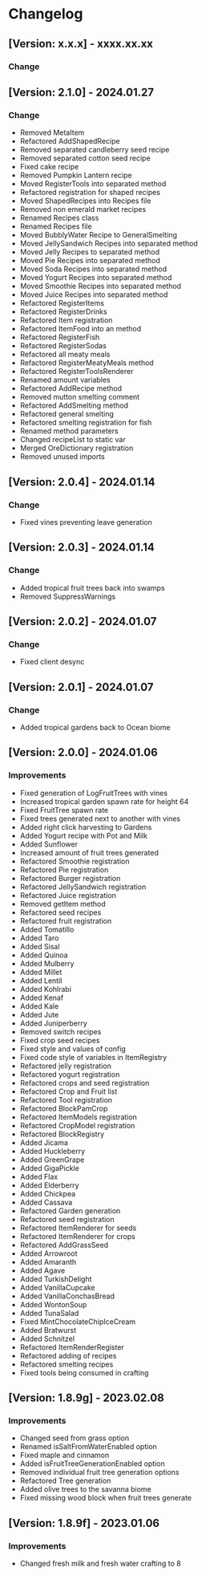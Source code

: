 # Changelog


## [Version: x.x.x] - xxxx.xx.xx
### Change


## [Version: 2.1.0] - 2024.01.27
### Change
- Removed MetaItem
- Refactored AddShapedRecipe
- Removed separated candleberry seed recipe
- Removed separated cotton seed recipe
- Fixed cake recipe
- Removed Pumpkin Lantern recipe
- Moved RegisterTools into separated method
- Refactored registration for shaped recipes
- Moved ShapedRecipes into Recipes file
- Removed non emerald market recipes
- Renamed Recipes class
- Renamed Recipes file
- Moved BubblyWater Recipe to GeneralSmelting
- Moved JellySandwich Recipes into separated method
- Moved Jelly Recipes to separated method
- Moved Pie Recipes into separated method
- Moved Soda Recipes into separated method
- Moved Yogurt Recipes into separated method
- Moved Smoothie Recipes into separated method
- Moved Juice Recipes into separated method
- Refactored RegisterItems
- Refactored RegisterDrinks
- Refactored Item registration
- Refactored ItemFood into an method
- Refactored RegisterFish
- Refactored RegisterSodas
- Refactored all meaty meals
- Refactored RegisterMeatyMeals method
- Refactored RegisterToolsRenderer
- Renamed amount variables
- Refactored AddRecipe method
- Removed mutton smelting comment
- Refactored AddSmelting method
- Refactored general smelting
- Refactored smelting registration for fish
- Renamed method parameters
- Changed recipeList to static var
- Merged OreDictionary registration
- Removed unused imports


## [Version: 2.0.4] - 2024.01.14
### Change
- Fixed vines preventing leave generation


## [Version: 2.0.3] - 2024.01.14
### Change
- Added tropical fruit trees back into swamps
- Removed SuppressWarnings


## [Version: 2.0.2] - 2024.01.07
### Change
- Fixed client desync


## [Version: 2.0.1] - 2024.01.07
### Change
- Added tropical gardens back to Ocean biome


## [Version: 2.0.0] - 2024.01.06
### Improvements
- Fixed generation of LogFruitTrees with vines
- Increased tropical garden spawn rate for height 64
- Fixed FruitTree spawn rate
- Fixed trees generated next to another with vines
- Added right click harvesting to Gardens
- Added Yogurt recipe with Pot and Milk
- Added Sunflower
- Increased amount of fruit trees generated
- Refactored Smoothie registration
- Refactored Pie registration
- Refactored Burger registration
- Refactored JellySandwich registration
- Refactored Juice registration
- Removed getItem method
- Refactored seed recipes
- Refactored fruit registration
- Added Tomatillo
- Added Taro
- Added Sisal
- Added Quinoa
- Added Mulberry
- Added Millet
- Added Lentil
- Added Kohlrabi
- Added Kenaf
- Added Kale
- Added Jute
- Added Juniperberry
- Removed switch recipes
- Fixed crop seed recipes
- Fixed style and values of config
- Fixed code style of variables in ItemRegistry
- Refactored jelly registration
- Refactored yogurt registration
- Refactored crops and seed registration
- Refactored Crop and Fruit list
- Refactored Tool registration
- Refactored BlockPamCrop
- Refactored ItemModels registration
- Refactored CropModel registration
- Refactored BlockRegistry
- Added Jicama
- Added Huckleberry
- Added GreenGrape
- Added GigaPickle
- Added Flax
- Added Elderberry
- Added Chickpea
- Added Cassava
- Refactored Garden generation
- Refactored seed registration
- Refactored ItemRenderer for seeds
- Refactored ItemRenderer for crops
- Refactored AddGrassSeed
- Added Arrowroot
- Added Amaranth
- Added Agave
- Added TurkishDelight
- Added VanillaCupcake
- Added VanillaConchasBread
- Added WontonSoup
- Added TunaSalad
- Fixed MintChocolateChipIceCream
- Added Bratwurst
- Added Schnitzel
- Refactored ItemRenderRegister
- Refactored adding of recipes
- Refactored smelting recipes
- Fixed tools being consumed in crafting


## [Version: 1.8.9g] - 2023.02.08
### Improvements
- Changed seed from grass option
- Renamed isSaltFromWaterEnabled option
- Fixed maple and cinnamon
- Added isFruitTreeGenerationEnabled option
- Removed individual fruit tree generation options
- Refactored Tree generation
- Added olive trees to the savanna biome
- Fixed missing wood block when fruit trees generate


## [Version: 1.8.9f] - 2023.01.06
### Improvements
- Changed fresh milk and fresh water crafting to 8
